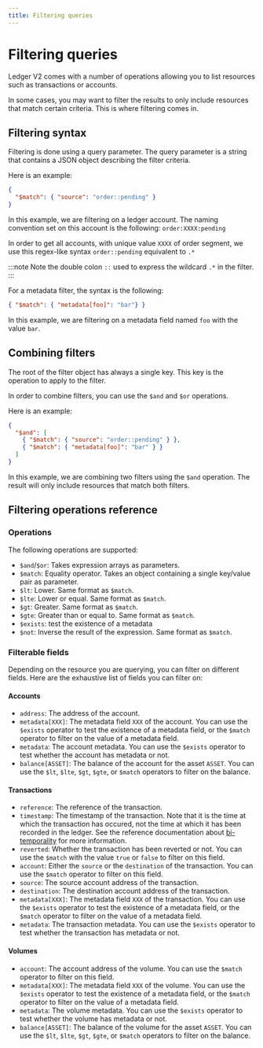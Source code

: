 ```yaml
---
title: Filtering queries
---
```


# Filtering queries

Ledger V2 comes with a number of operations allowing you to list resources such as transactions or accounts.

In some cases, you may want to filter the results to only include resources that match certain criteria. This is where filtering comes in.

## Filtering syntax

Filtering is done using a query parameter. The query parameter is a string that contains a JSON object describing the filter criteria.

Here is an example:

```json
{
  "$match": { "source": "order::pending" }
}
```

In this example, we are filtering on a ledger account. The naming convention set on this account is the following: `order:XXXX:pending`

In order to get all accounts, with unique value `XXXX` of order segment, we use this regex-like syntax `order::pending` equivalent to `.*`

:::note
Note the double colon `::` used to express the wildcard `.*` in the filter.
:::

For a metadata filter, the syntax is the following:

```json
{ "$match": { "metadata[foo]": "bar"} }
```

In this example, we are filtering on a metadata field named `foo` with the value `bar`.

## Combining filters

The root of the filter object has always a single key. This key is the operation to apply to the filter.

In order to combine filters, you can use the `$and` and `$or` operations.

Here is an example:

```json
{
  "$and": [
    { "$match": { "source": "order::pending" } },
    { "$match": { "metadata[foo]": "bar" } }
  ]
}
```

In this example, we are combining two filters using the `$and` operation. The result will only include resources that match both filters.

## Filtering operations reference

### Operations

The following operations are supported:

- `$and`/`$or`: Takes expression arrays as parameters.
- `$match`: Equality operator. Takes an object containing a single key/value pair as parameter.
- `$lt`: Lower. Same format as `$match`.
- `$lte`: Lower or equal. Same format as `$match`.
- `$gt`: Greater. Same format as `$match`.
- `$gte`: Greater than or equal to. Same format as `$match`.
- `$exists`: test the existence of a metadata
- `$not`: Inverse the result of the expression. Same format as `$match`.

### Filterable fields

Depending on the resource you are querying, you can filter on different fields. Here are the exhaustive list of fields you can filter on:

#### Accounts

- `address`: The address of the account.
- `metadata[XXX]`: The metadata field `XXX` of the account. You can use the `$exists` operator to test the existence of a metadata field, or the `$match` operator to filter on the value of a metadata field.
- `metadata`: The account metadata. You can use the `$exists` operator to test whether the account has metadata or not.
- `balance[ASSET]`: The balance of the account for the asset `ASSET`. You can use the `$lt`, `$lte`, `$gt`, `$gte`, or `$match` operators to filter on the balance.

#### Transactions

- `reference`: The reference of the transaction.
- `timestamp`: The timestamp of the transaction. Note that it is the time at which the transaction has occured, not the time at which it has been recorded in the ledger. See the reference documentation about [bi-temporality](./temporality.md) for more information.
- `reverted`: Whether the transaction has been reverted or not. You can use the `$match` with the value `true` or `false` to filter on this field.
- `account`: Either the `source` or the `destination` of the transaction. You can use the `$match` operator to filter on this field.
- `source`: The source account address of the transaction.
- `destination`: The destination account address of the transaction.
- `metadata[XXX]`: The metadata field `XXX` of the transaction. You can use the `$exists` operator to test the existence of a metadata field, or the `$match` operator to filter on the value of a metadata field.
- `metadata`: The transaction metadata. You can use the `$exists` operator to test whether the transaction has metadata or not.

#### Volumes

- `account`: The account address of the volume. You can use the `$match` operator to filter on this field.
- `metadata[XXX]`: The metadata field `XXX` of the volume. You can use the `$exists` operator to test the existence of a metadata field, or the `$match` operator to filter on the value of a metadata field.
- `metadata`: The volume metadata. You can use the `$exists` operator to test whether the volume has metadata or not.
- `balance[ASSET]`: The balance of the volume for the asset `ASSET`. You can use the `$lt`, `$lte`, `$gt`, `$gte`, or `$match` operators to filter on the balance.
